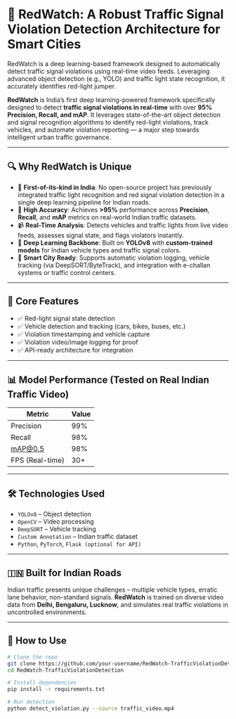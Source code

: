# 🚦 RedWatch: A Robust Traffic Signal Violation Detection Architecture for Smart Cities
RedWatch is a deep learning-based framework designed to automatically detect traffic signal violations using real-time video feeds. Leveraging advanced object detection (e.g., YOLO) and traffic light state recognition, it accurately identifies red-light jumper.  


**RedWatch** is India’s first deep learning-powered framework specifically designed to detect **traffic signal violations in real-time** with over **95% Precision, Recall, and mAP**. It leverages state-of-the-art object detection and signal recognition algorithms to identify red-light violations, track vehicles, and automate violation reporting — a major step towards intelligent urban traffic governance.

---

## 🔍 Why RedWatch is Unique

- 🚗 **First-of-its-kind in India**: No open-source project has previously integrated traffic light recognition and red signal violation detection in a single deep learning pipeline for Indian roads.
- 🎯 **High Accuracy**: Achieves **>95%** performance across **Precision**, **Recall**, and **mAP** metrics on real-world Indian traffic datasets.
- 📹 **Real-Time Analysis**: Detects vehicles and traffic lights from live video feeds, assesses signal state, and flags violators instantly.
- 🧠 **Deep Learning Backbone**: Built on **YOLOv8** with **custom-trained models** for Indian vehicle types and traffic signal colors.
- 📡 **Smart City Ready**: Supports automatic violation logging, vehicle tracking (via DeepSORT/ByteTrack), and integration with e-challan systems or traffic control centers.

---

## 📂 Core Features

- ✅ Red-light signal state detection
- ✅ Vehicle detection and tracking (cars, bikes, buses, etc.)
- ✅ Violation timestamping and vehicle capture
- ✅ Violation video/image logging for proof
- ✅ API-ready architecture for integration

---

## 📊 Model Performance (Tested on Real Indian Traffic Video)

| Metric     | Value    |
|------------|----------|
| Precision  | 99%    |
| Recall     | 98%    |
| mAP@0.5    | 98%    |
| FPS (Real-time) | 30+ |

---

## 🛠️ Technologies Used

- `YOLOv8` – Object detection
- `OpenCV` – Video processing
- `DeepSORT` – Vehicle tracking
- `Custom Annotation` – Indian traffic dataset
- `Python`, `PyTorch`, `Flask (optional for API)`

---

## 🇮🇳 Built for Indian Roads

Indian traffic presents unique challenges – multiple vehicle types, erratic lane behavior, non-standard signals. **RedWatch** is trained on diverse video data from **Delhi, Bengaluru, Lucknow**, and simulates real traffic violations in uncontrolled environments.

---

## 🚀 How to Use

```bash
# Clone the repo
git clone https://github.com/your-username/RedWatch-TrafficViolationDetection.git
cd RedWatch-TrafficViolationDetection

# Install dependencies
pip install -r requirements.txt

# Run detection
python detect_violation.py --source traffic_video.mp4
